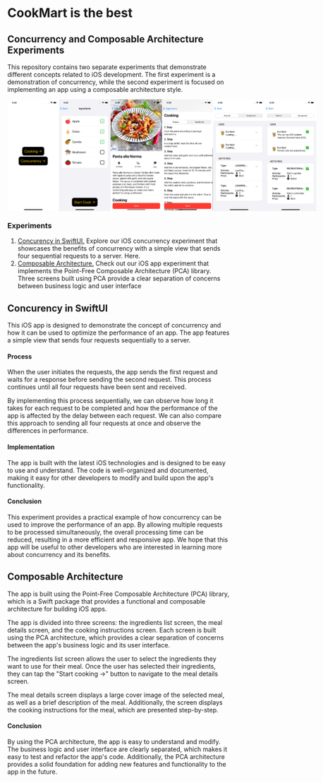 # CookMart is the best

## Concurrency and Composable Architecture Experiments

This repository contains two separate experiments that demonstrate different concepts related to iOS development. The first experiment is a demonstration of concurrency, while the second experiment is focused on implementing an app using a composable architecture style.

<div style="display: flex; flex-direction: row;">
    <img src="Sources/image1.png" width="117" height="253">
    <img src="Sources/image2.png" width="117" height="253">
    <img src="Sources/image3.png" width="117" height="253">
    <img src="Sources/image4.png" width="117" height="253">
    <img src="Sources/image5.png" width="117" height="253">
    <img src="Sources/image6.png" width="117" height="253">
</div>

###  Experiments
1. [Concurency in SwiftUI.](#concurency) 
Explore our iOS concurrency experiment that showcases the benefits of concurrency with a simple view that sends four sequential requests to a server. Here.
2. [Composable Architecture.](#composable_architecture)
 Check out our iOS app experiment that implements the Point-Free Composable Architecture (PCA) library. Three screens built using PCA provide a clear separation of concerns between business logic and user interface

<a id="concurency"></a>
## Concurency in SwiftUI
This iOS app is designed to demonstrate the concept of concurrency and how it can be used to optimize the performance of an app. The app features a simple view that sends four requests sequentially to a server.
#### Process
When the user initiates the requests, the app sends the first request and waits for a response before sending the second request. This process continues until all four requests have been sent and received.

By implementing this process sequentially, we can observe how long it takes for each request to be completed and how the performance of the app is affected by the delay between each request. We can also compare this approach to sending all four requests at once and observe the differences in performance.
#### Implementation
The app is built with the latest iOS technologies and is designed to be easy to use and understand. The code is well-organized and documented, making it easy for other developers to modify and build upon the app's functionality.
#### Conclusion
This experiment provides a practical example of how concurrency can be used to improve the performance of an app. By allowing multiple requests to be processed simultaneously, the overall processing time can be reduced, resulting in a more efficient and responsive app. We hope that this app will be useful to other developers who are interested in learning more about concurrency and its benefits.

<a id="composable_architecture"></a>
## Composable Architecture
The app is built using the Point-Free Composable Architecture (PCA) library, which is a Swift package that provides a functional and composable architecture for building iOS apps.

The app is divided into three screens: the ingredients list screen, the meal details screen, and the cooking instructions screen. Each screen is built using the PCA architecture, which provides a clear separation of concerns between the app's business logic and its user interface.

The ingredients list screen allows the user to select the ingredients they want to use for their meal. Once the user has selected their ingredients, they can tap the "Start cooking ->" button to navigate to the meal details screen.

The meal details screen displays a large cover image of the selected meal, as well as a brief description of the meal. Additionally, the screen displays the cooking instructions for the meal, which are presented step-by-step.

#### Conclusion
By using the PCA architecture, the app is easy to understand and modify. The business logic and user interface are clearly separated, which makes it easy to test and refactor the app's code. Additionally, the PCA architecture provides a solid foundation for adding new features and functionality to the app in the future.
